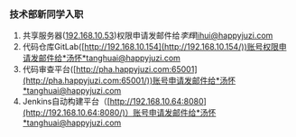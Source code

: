 ### 技术部新同学入职
1. 共享服务器([192.168.10.53](smb://192.168.10.53))权限申请发邮件给*李辉*lihui@happyjuzi.com
2. 代码仓库GitLab([http://192.168.10.154](http://192.168.10.154/))账号权限申请发邮件给*汤怀*tanghuai@happyjuzi.com
3. 代码审查平台([http://pha.happyjuzi.com:65001](http://pha.happyjuzi.com:65001/))账号申请发邮件给*汤怀*tanghuai@happyjuzi.com
4. Jenkins自动构建平台（[http://192.168.10.64:8080](http://192.168.10.64:8080/)）账号申请发邮件给*汤怀*tanghuai@happyjuzi.com